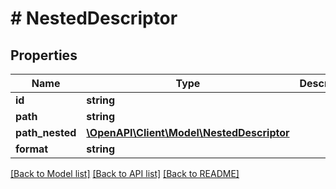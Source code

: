 # # NestedDescriptor

## Properties

| Name            | Type                                                              | Description | Notes      |
| --------------- | ----------------------------------------------------------------- | ----------- | ---------- |
| **id**          | **string**                                                        |             | [optional] |
| **path**        | **string**                                                        |             |
| **path_nested** | [**\OpenAPI\Client\Model\NestedDescriptor**](NestedDescriptor.md) |             | [optional] |
| **format**      | **string**                                                        |             |

[[Back to Model list]](../../README.md#models) [[Back to API list]](../../README.md#endpoints) [[Back to README]](../../README.md)

